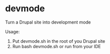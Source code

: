 # devmode
Turn a Drupal site into development mode

Usage:
1. Put devmode.sh in the root of you Drupal site
2. Run bash devmode.sh or run from your IDE

